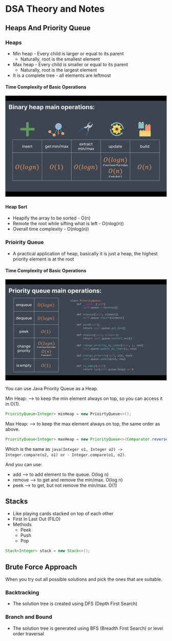 # DSA Theory and Notes

## Heaps And Priority Queue
### Heaps
* Min heap - Every child is larger or equal to its parent
  * Naturally, root is the smallest element
* Max heap - Every child is smaller or equal to its parent
  * Naturally, root is the largest element
* It is a complete tree - all elements are leftmost
  
#### Time Complexity of Basic Operations
![heap operations complexity](heap-operations-complexity.png)

#### Heap Sort
* Heapify the array to be sorted - O(n)
* Remote the root while sifting what is left - O(nlog(n))
* Overall time complexity - O(nlog(n))

### Prioirity Queue
* A practical application of heap, basically it is just a heap, the highest priority element is at the root

#### Time Complexity of Basic Operations
![priority queue operations complexity](priority-queue-operations-complexity.png)

You can use Java Priority Queue as a Heap.

Min Heap: --> to keep the min element always on top, so you can access it in O(1).
```java
PriorityQueue<Integer> minHeap = new PrioirtyQueue<>();
```
Max Heap: --> to keep the max element always on top, the same order as above.
```java
PriorityQueue<Integer> maxHeap = new PriorityQueue<>(Comparator.reverseOrder());
```
Which is the same as ```java(Integer o1, Integer o2) -> Integer.compare(o2, o1) or - Integer.compare(o1, o2)```.

And you can use:
* add --> to add element to the queue. O(log n)
* remove --> to get and remove the min/max. O(log n)
* peek --> to get, but not remove the min/max. O(1)

## Stacks
* Like playing cards stacked on top of each other
* First In Last Out (FILO)
* Methods
  * Peek
  * Push
  * Pop

```java
Stack<Integer> stack = new Stack<>();
```

## Brute Force Approach
When you try out all possible solutions and pick the ones that are suitable.

### Backtracking
* The solution tree is created using DFS (Depth First Search)

### Branch and Bound
* The solution tree is generated using BFS (Breadth First Search) or level order traversal

